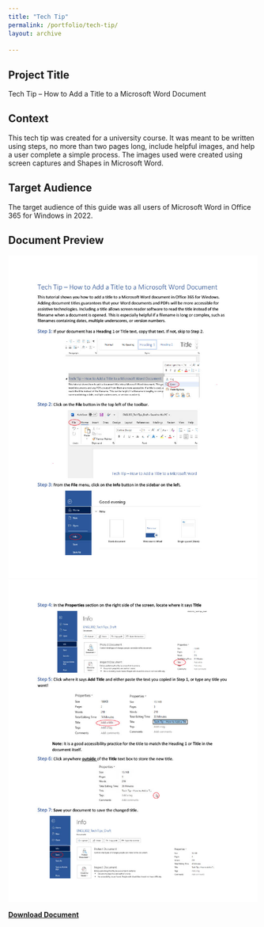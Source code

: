 ```yaml
---
title: "Tech Tip"
permalink: /portfolio/tech-tip/
layout: archive

---
```


## Project Title

Tech Tip – How to Add a Title to a Microsoft Word Document

## Context
This tech tip was created for a university course. It was meant to be written using steps, no more than two pages long, include helpful images, and help a user complete a simple process. The images used were created using screen captures and Shapes in Microsoft Word. 

## Target Audience
The target audience of this guide was all users of Microsoft Word in Office 365 for Windows in 2022.

## Document Preview
![document preview](/assets/images/tech-tip-1-highres.jpg)
![document preview](/assets/images/tech-tip-2-highres.jpg)

**[Download Document](/assets/documents/TechTep.pdf)**

